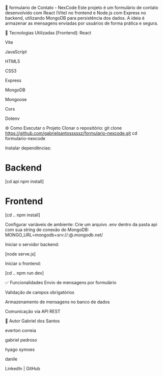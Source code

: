 📝 formulario de Contato - NexCode
Este projeto é um formulário de contato desenvolvido com React (Vite) no frontend e Node.js com Express no backend, utilizando MongoDB para persistência dos dados. A ideia é armazenar as mensagens enviadas por usuários de forma prática e segura.

📂 Tecnologias Utilizadas
[Frontend]:
React

Vite

JavaScript

HTML5

CSS3

[Backend]:
Node.js

Express

MongoDB

Mongoose

Cors

Dotenv

⚙️ Como Executar o Projeto
Clonar o repositório:
git clone https://github.com/gabrielsantosssssz/formulario-nexcode.git
cd formulario-nexcode

Instalar dependências:

# Backend
[cd api
npm install]

# Frontend
[cd ..
npm install]

Configurar variáveis de ambiente:
Crie um arquivo .env dentro da pasta api com sua string de conexão do MongoDB:
MONGO_URL=mongodb+srv://<usuario>:<senha>@<cluster>.mongodb.net/<dbname>

Iniciar o servidor backend:

[node serve.js]


Iniciar o frontend:

[cd ..
npm run dev]

✅ Funcionalidades
Envio de mensagens por formulário

Validação de campos obrigatórios

Armazenamento de mensagens no banco de dados

Comunicação via API REST



📌 Autor
Gabriel dos Santos

everton correia

gabriel pedroso 

hyago symoes

danile

LinkedIn | GitHub
